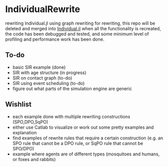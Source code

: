 # IndividualRewrite

rewriting Individual.jl using graph rewriting for rewriting, this repo will be deleted and merged into [Individual.jl](https://slwu89.github.io/Individual.jl/dev/) when all the functionality is recreated, the code has been debugged and tested, and some minimum level of profiling and performance work has been done. 

## To-do

* basic SIR example (done)
* SIR with age structure (in progress)
* SIR on contact graph (to-do)
* SIR using event scheduling (to-do)
* figure out what parts of the simulation engine are generic

## Wishlist
    
* each example done with multiple rewriting constructions (SPO,DPO,SqPO)
* either use Catlab to visualize or work out some pretty examples and explanation
* find examples of rewrite rules that require a certain construction (e.g. an SPO rule that canot be a DPO rule, or SqPO rule that cannot be SPO/DPO)
* example where agents are of different types (mosquitoes and humans, or foxes and rabbits)